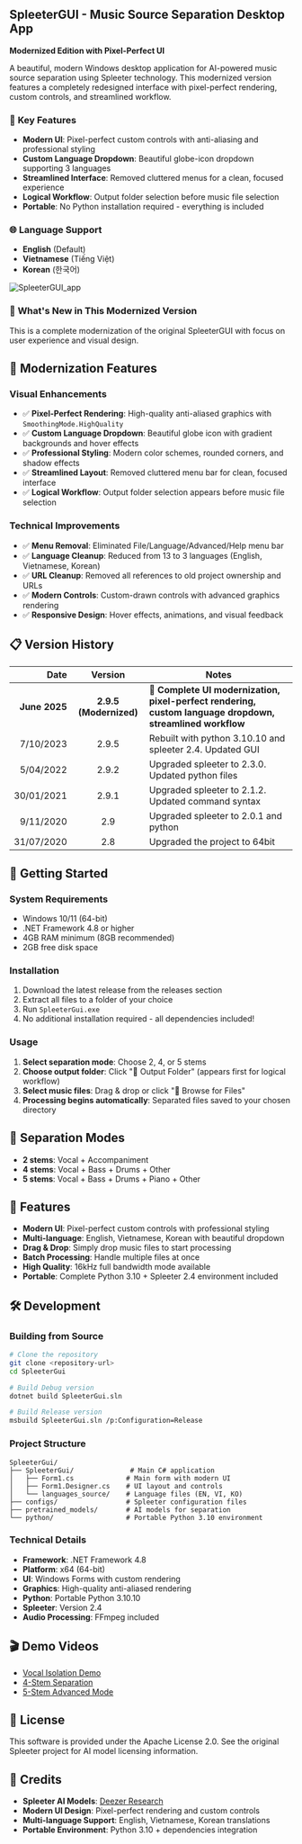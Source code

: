 ## SpleeterGUI - Music Source Separation Desktop App
**Modernized Edition with Pixel-Perfect UI**

A beautiful, modern Windows desktop application for AI-powered music source separation using Spleeter technology. This modernized version features a completely redesigned interface with pixel-perfect rendering, custom controls, and streamlined workflow.

### 🎯 **Key Features**
- **Modern UI**: Pixel-perfect custom controls with anti-aliasing and professional styling
- **Custom Language Dropdown**: Beautiful globe-icon dropdown supporting 3 languages
- **Streamlined Interface**: Removed cluttered menus for a clean, focused experience
- **Logical Workflow**: Output folder selection before music file selection
- **Portable**: No Python installation required - everything is included

### 🌐 **Language Support**
- **English** (Default)
- **Vietnamese** (Tiếng Việt)
- **Korean** (한국어)

![SpleeterGUI_app](/Spleeter_GUI.png)

### 🚀 **What's New in This Modernized Version**
This is a complete modernization of the original SpleeterGUI with focus on user experience and visual design.

## 🎨 **Modernization Features**

### **Visual Enhancements**
- ✅ **Pixel-Perfect Rendering**: High-quality anti-aliased graphics with `SmoothingMode.HighQuality`
- ✅ **Custom Language Dropdown**: Beautiful globe icon with gradient backgrounds and hover effects
- ✅ **Professional Styling**: Modern color schemes, rounded corners, and shadow effects
- ✅ **Streamlined Layout**: Removed cluttered menu bar for clean, focused interface
- ✅ **Logical Workflow**: Output folder selection appears before music file selection

### **Technical Improvements**
- ✅ **Menu Removal**: Eliminated File/Language/Advanced/Help menu bar
- ✅ **Language Cleanup**: Reduced from 13 to 3 languages (English, Vietnamese, Korean)
- ✅ **URL Cleanup**: Removed all references to old project ownership and URLs
- ✅ **Modern Controls**: Custom-drawn controls with advanced graphics rendering
- ✅ **Responsive Design**: Hover effects, animations, and visual feedback

## 📋 **Version History**

| Date | Version | Notes |
| ----: |:-------:| ----- |
| **June 2025** | **2.9.5 (Modernized)** | **🎨 Complete UI modernization, pixel-perfect rendering, custom language dropdown, streamlined workflow** |
| 7/10/2023 | 2.9.5 | Rebuilt with python 3.10.10 and spleeter 2.4. Updated GUI |
| 5/04/2022 | 2.9.2 | Upgraded spleeter to 2.3.0. Updated python files |
| 30/01/2021 | 2.9.1 | Upgraded spleeter to 2.1.2. Updated command syntax |
| 9/11/2020 | 2.9 | Upgraded spleeter to 2.0.1 and python |
| 31/07/2020 | 2.8 | Upgraded the project to 64bit |
  

## 🚀 **Getting Started**

### **System Requirements**
- Windows 10/11 (64-bit)
- .NET Framework 4.8 or higher
- 4GB RAM minimum (8GB recommended)
- 2GB free disk space

### **Installation**
1. Download the latest release from the releases section
2. Extract all files to a folder of your choice
3. Run `SpleeterGui.exe`
4. No additional installation required - all dependencies included!

### **Usage**
1. **Select separation mode**: Choose 2, 4, or 5 stems
2. **Choose output folder**: Click "📂 Output Folder" (appears first for logical workflow)
3. **Select music files**: Drag & drop or click "📁 Browse for Files"
4. **Processing begins automatically**: Separated files saved to your chosen directory

## 🎵 **Separation Modes**
- **2 stems**: Vocal + Accompaniment
- **4 stems**: Vocal + Bass + Drums + Other
- **5 stems**: Vocal + Bass + Drums + Piano + Other

## 🎨 **Features**
- **Modern UI**: Pixel-perfect custom controls with professional styling
- **Multi-language**: English, Vietnamese, Korean with beautiful dropdown
- **Drag & Drop**: Simply drop music files to start processing
- **Batch Processing**: Handle multiple files at once
- **High Quality**: 16kHz full bandwidth mode available
- **Portable**: Complete Python 3.10 + Spleeter 2.4 environment included

## 🛠️ **Development**

### **Building from Source**
```bash
# Clone the repository
git clone <repository-url>
cd SpleeterGui

# Build Debug version
dotnet build SpleeterGui.sln

# Build Release version
msbuild SpleeterGui.sln /p:Configuration=Release
```

### **Project Structure**
```
SpleeterGui/
├── SpleeterGui/              # Main C# application
│   ├── Form1.cs             # Main form with modern UI
│   ├── Form1.Designer.cs    # UI layout and controls
│   └── languages_source/    # Language files (EN, VI, KO)
├── configs/                 # Spleeter configuration files
├── pretrained_models/       # AI models for separation
└── python/                  # Portable Python 3.10 environment
```

### **Technical Details**
- **Framework**: .NET Framework 4.8
- **Platform**: x64 (64-bit)
- **UI**: Windows Forms with custom rendering
- **Graphics**: High-quality anti-aliased rendering
- **Python**: Portable Python 3.10.10
- **Spleeter**: Version 2.4
- **Audio Processing**: FFmpeg included

## 🎬 **Demo Videos**
- [Vocal Isolation Demo](https://www.youtube.com/watch?v=bdNzVPLzOLE)
- [4-Stem Separation](https://www.youtube.com/watch?v=nxJfIsus0Ig)
- [5-Stem Advanced Mode](https://www.youtube.com/watch?v=PHGAmZhuI-c)

## 📄 **License**
This software is provided under the Apache License 2.0. See the original Spleeter project for AI model licensing information.

## 🙏 **Credits**
- **Spleeter AI Models**: [Deezer Research](https://github.com/deezer/spleeter)
- **Modern UI Design**: Pixel-perfect rendering and custom controls
- **Multi-language Support**: English, Vietnamese, Korean translations
- **Portable Environment**: Python 3.10 + dependencies integration
